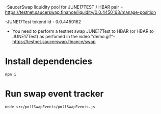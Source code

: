 -SaucerSwap liquidity pool for JUNE17TEST / HBAR pair = https://testnet.saucerswap.finance/liquidity/0.0.4450163/manage-position

-JUNE17Test tokend id - 0.0.4450162

- You need to perform a testnet swap JUNE17Test to HBAR (or HBAR to JUNE17Test) as perfomed in the video "demo.gif"- https://testnet.saucerswap.finance/swap

# Install dependencies
`npm i`

# Run swap event tracker
`node src/pollSwapEvents/pollSwapEvents.js`
